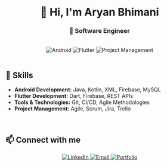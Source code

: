 <h1 align="center">👋 Hi, I'm Aryan Bhimani</h1>
<h3 align="center">🚀 Software Engineer</h3>

<br/>

<div align="center">
  <img src="https://img.shields.io/badge/Android-Java%20%7C%20Kotlin-brightgreen?style=for-the-badge&logo=android" alt="Android" />
  <img src="https://img.shields.io/badge/Flutter-Dart-blue?style=for-the-badge&logo=flutter" alt="Flutter" />
  <img src="https://img.shields.io/badge/Project%20Management-Scrum%20%7C%20Agile-orange?style=for-the-badge&logo=trello" alt="Project Management" />
</div>

<br/>

<h2>🔹 Skills</h2>
<ul>
  <li><b>Android Development:</b> Java, Kotlin, XML, Firebase, MySQL</li>
  <li><b>Flutter Development:</b> Dart, Firebase, REST APIs</li>
  <li><b>Tools & Technologies:</b> Git, CI/CD, Agile Methodologies</li>
  <li><b>Project Management:</b> Agile, Scrum, Jira, Trello</li>
</ul>

<br/>

<h2>📫 Connect with me</h2>
<p align="center">
  <a href="https://www.linkedin.com/in/aryanbhimani/" target="_blank">
    <img src="https://img.shields.io/badge/LinkedIn-0077B5?style=for-the-badge&logo=linkedin&logoColor=white" alt="LinkedIn">
  </a>
  <a href="mailto:aryan.bhimani.93@gmail.com">
    <img src="https://img.shields.io/badge/Email-D14836?style=for-the-badge&logo=gmail&logoColor=white" alt="Email">
  </a>
  <a href="https://dev-aryanbhimani.pantheonsite.io/">
    <img src="https://img.shields.io/badge/Portfolio-000000?style=for-the-badge&logo=react&logoColor=white" alt="Portfolio">
  </a>
</p>
